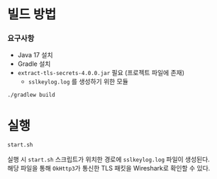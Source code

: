 

# 빌드 방법

### 요구사항
- Java 17 설치
- Gradle 설치
- `extract-tls-secrets-4.0.0.jar` 필요 (프로젝트 파일에 존재)
  - `sslkeylog.log` 를 생성하기 위한 모듈

```bash
./gradlew build
```


# 실행

```bash
start.sh
```

실행 시 `start.sh` 스크립트가 위치한 경로에 `sslkeylog.log` 파일이 생성된다. \
해당 파일을 통해 `OkHttp3`가 통신한 TLS 패킷을 Wireshark로 확인할 수 있다.

